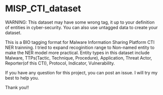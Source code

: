 # MISP_CTI_dataset

WARNING: This dataset may have some wrong tag, it up to your definition of entities in cyber-security. You can also use untagged data to create your dataset. 

This is a BIO tagging format for Malware Information Sharing Platform CTI NER trainning. 
I tried to expand recoginition range to Non-named entity to make the NER model more practical. 
Entity types in this dataset include Malware, TTPs(Tactic, Technique, Procedure), Application, Threat Actor, Reporter(of this CTI), Protocol, Indicator, Vulnerability.

If you have any question for this project, you can post an issue. I will try my best to help you.

Thank you!!
